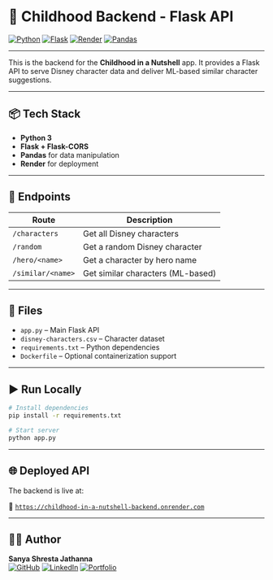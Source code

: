 # 🐍 Childhood Backend - Flask API

[![Python](https://img.shields.io/badge/Python-3776AB?style=flat&logo=python&logoColor=white)](https://www.python.org/)
[![Flask](https://img.shields.io/badge/Flask-000000?style=flat&logo=flask&logoColor=white)](https://flask.palletsprojects.com/)
[![Render](https://img.shields.io/badge/Deployed%20on-Render-blueviolet)](https://render.com)
[![Pandas](https://img.shields.io/badge/Pandas-150458?style=flat&logo=pandas&logoColor=white)](https://pandas.pydata.org/)

---

This is the backend for the **Childhood in a Nutshell** app. It provides a Flask API to serve Disney character data and deliver ML-based similar character suggestions.

---

## 📦 Tech Stack

- **Python 3**
- **Flask + Flask-CORS**
- **Pandas** for data manipulation
- **Render** for deployment

---

## 🚀 Endpoints

| Route              | Description                             |
|-------------------|-----------------------------------------|
| `/characters`     | Get all Disney characters               |
| `/random`         | Get a random Disney character           |
| `/hero/<name>`    | Get a character by hero name            |
| `/similar/<name>` | Get similar characters (ML-based)       |

---

## 📂 Files

- `app.py` – Main Flask API
- `disney-characters.csv` – Character dataset
- `requirements.txt` – Python dependencies
- `Dockerfile` – Optional containerization support

---

## ▶️ Run Locally

```bash
# Install dependencies
pip install -r requirements.txt

# Start server
python app.py
```

---

## 🌐 Deployed API

The backend is live at:

📎 [`https://childhood-in-a-nutshell-backend.onrender.com`](https://childhood-in-a-nutshell-backend.onrender.com)

---

## 👩‍💻 Author

**Sanya Shresta Jathanna**  
[![GitHub](https://img.shields.io/badge/GitHub-SanyaShresta25-black?style=flat&logo=github)](https://github.com/SanyaShresta25)
[![LinkedIn](https://img.shields.io/badge/LinkedIn-Profile-blue?style=flat&logo=linkedin)](https://www.linkedin.com/in/sanya-shresta-jathanna)
[![Portfolio](https://img.shields.io/badge/Portfolio-Website-purple)](https://sanyashresta.netlify.app/)
